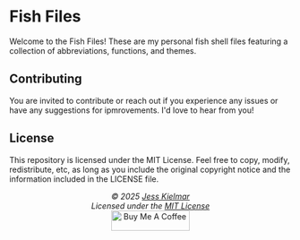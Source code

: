 # Fish Files

Welcome to the Fish Files! These are my personal fish shell files featuring a collection of abbreviations, functions, and themes.

## Contributing

You are invited to contribute or reach out if you experience any issues or have any suggestions for ipmrovements. I'd love to hear from you!

## License

This repository is licensed under the MIT License. Feel free to copy, modify, redistribute, etc, as long as you include the original copyright notice and the information included in the LICENSE file.

<div align="center">
  <i>© 2025 <a href="https://github.com/kielmarj">Jess Kielmar</a><br>
  Licensed under the <a href="https://kielmarj.github.io/MIT-LICENSE/">MIT License</a></i><br>
  <a href="https://www.buymeacoffee.com/kielmarj" target="_blank"><img src="https://cdn.buymeacoffee.com/buttons/v2/default-yellow.png" alt="Buy Me A Coffee" style="height: 36px !important;width: 140 !important;"></a>
</div>
